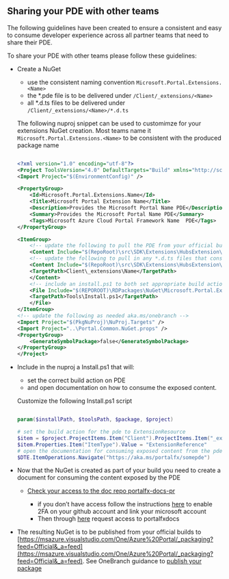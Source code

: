 
<a name="sharing-your-pde-with-other-teams"></a>
## Sharing your PDE with other teams

The following guidelines have been created to ensure a consistent and easy to consume developer experience across all partner teams that need to share their PDE.

To share your PDE with other teams please follow these guidelines:

- Create a NuGet

    - use the consistent naming convention `Microsoft.Portal.Extensions.<Name>`
    - the *.pde file is to be delivered under `/Client/_extensions/<Name>`
    - all *.d.ts files to be delivered under `/Client/_extensions/<Name>/*.d.ts`

    The following nuproj snippet can be used to customimze for your extensions NuGet creation. Most teams name it `Microsoft.Portal.Extensions.<Name>` to be consistent with the produced package name


    ```xml

    <?xml version="1.0" encoding="utf-8"?>
    <Project ToolsVersion="4.0" DefaultTargets="Build" xmlns="http://schemas.microsoft.com/developer/msbuild/2003">
    <Import Project="$(EnvironmentConfig)" />

    <PropertyGroup>
        <Id>Microsoft.Portal.Extensions.Name</Id>
        <Title>Microsoft Portal Extension Name</Title>
        <Description>Provides the Microsoft Portal Name PDE</Description>
        <Summary>Provides the Microsoft Portal Name PDE</Summary>
        <Tags>Microsoft Azure Cloud Portal Framework Name  PDE</Tags>
    </PropertyGroup>

    <ItemGroup>
        <!-- update the following to pull the PDE from your official build-->
        <Content Include="$(RepoRoot)\src\SDK\Extensions\HubsExtension\Extension\TypeScript\HubsExtension\HubsExtension.pde">
        <!-- update the following to pull in any *.d.ts files that consumers of your extensions PDE will require -->
        <Content Include="$(RepoRoot)\src\SDK\Extensions\HubsExtension\Extension\TypeScript\HubsExtension\ForExport\*.d.ts">
        <TargetPath>Client\_extensions\Name</TargetPath>
        </Content>
        <!-- include an install.ps1 to both set appropriate build action on pde and to pop documents-->
        <File Include="$(REPOROOT)\RDPackages\NuGet\Microsoft.Portal.Extensions.Name\Install.ps1" >
        <TargetPath>Tools\Install.ps1</TargetPath>
        </File>
    </ItemGroup>
    <!-- update the following as needed aka.ms/onebranch -->
    <Import Project="$(PkgNuProj)\NuProj.Targets" />
    <Import Project="..\Portal.Common.NuGet.props" />
    <PropertyGroup>
        <GenerateSymbolPackage>false</GenerateSymbolPackage>
    </PropertyGroup>
    </Project>

    ```

- Include in the nuproj a Install.ps1 that will:

    - set the correct build action on PDE
    - and open documentation on how to consume the exposed content.

    Customize the following Install.ps1 script

    ```powershell

    param($installPath, $toolsPath, $package, $project)

    # set the build action for the pde to ExtensionResource
    $item = $project.ProjectItems.Item("Client").ProjectItems.Item("_extensions").ProjectItems.Item("Your Folder Name that nuproj puts the pde in").ProjectItems.Item("SomeExtension.pde") 
    $item.Properties.Item("ItemType").Value = "ExtensionReference"
    # open the documentation for consuming exposed content from the pde. use an aka.ms link so you can change out the target content without having to republish
    $DTE.ItemOperations.Navigate("https://aka.ms/portalfx/somepde")

    ```

- Now that the NuGet is created as part of your build you need to create a document for consuming the content exposed by the PDE

    - [Check your access to the doc repo portalfx-docs-pr](https://github.com/Azure/portaldocs)

        - if you don’t have access follow the instructions [here](https://aka.ms/azuregithub) to enable 2FA on your github account and link your microsoft account
		- Then through [here](https://aka.ms/azuregithub) request access to portalfxdocs

- The resulting NuGet is to be published from your official builds to [https://msazure.visualstudio.com/One/Azure%20Portal/_packaging?feed=Official&_a=feed](https://msazure.visualstudio.com/One/Azure%20Portal/_packaging?feed=Official&_a=feed). See OneBranch guidance to [publish your package](https://microsoft.sharepoint.com/teams/WAG/EngSys/Implement/OneBranch/Publish%20your%20package.aspx)
